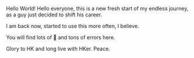 Hello World!
Hello everyone, this is a new fresh start of my endless journey, as a guy just decided to shift his career.

I am back now, started to use this more often, I believe.

You will find lots of 💩 and tons of errors here.

Glory to HK and long live with HKer. Peace.
